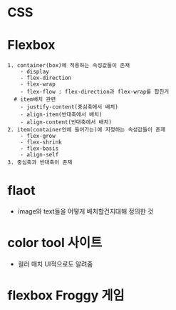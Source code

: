 # CSS
# Flexbox
    1. container(box)에 적용하는 속성값들이 존재
        - display
        - flex-direction
        - flex-wrap
        - flex-flow : flex-direction과 flex-wrap를 합친거
      # item배치 관련
        - justify-content(중심축에서 배치)
        - align-item(반대축에서 배치)
        - align-content(반대축에서 배치)
    2. item(container안에 들어가는)에 지정하는 속성값들이 존재
        - flex-grow 
        - flex-shrink
        - flex-basis
        - align-self
    3. 중심축과 반대축이 존재


# flaot
 - image와 text들을 어떻게 배치할건지대해 정의한 것


# color tool 사이트
- 컬러 매치 UI적으로도 알려줌

# flexbox Froggy 게임


